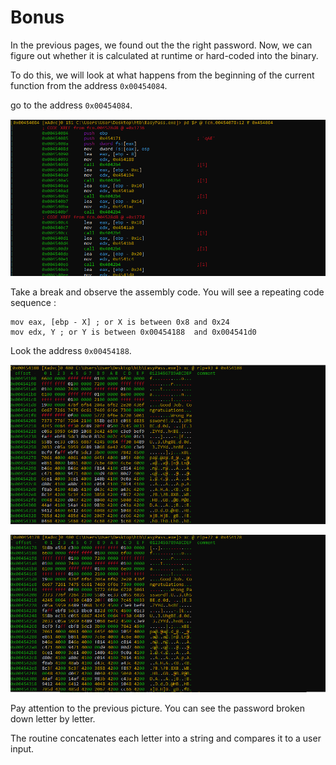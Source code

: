 # Bonus

In the previous pages, we found out the the right password.
Now, we can figure out whether it is calculated at runtime or
hard-coded into the binary.

To do this, we will look at what happens from the
beginning of the current function from the
address `0x00454084`.

go to the address `0x00454084`.

![bonus-01](./img/bonus-01.png)

Take a break and observe the assembly code.
You will see a repeating code sequence :

```assembly
mov eax, [ebp - X] ; or X is between 0x8 and 0x24
mov edx, Y ; or Y is between 0x00454188  and 0x004541d0
```


Look the address `0x00454188`.

![bonus-02](./img/bonus-02.png)

![bonus-03](./img/bonus-03.png)

Pay attention to the previous picture. You can see the password
broken down letter by letter.

The routine concatenates each letter into a string and compares
it to a user input.
